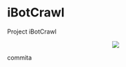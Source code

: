 # iBotCrawl
Project iBotCrawl <br />
<p align="center">
<img src='https://www.ibotcrawl.com/images/logo/1x/pMesa%20de%20trabajo%201mdpi.png'>
</p>
commita
